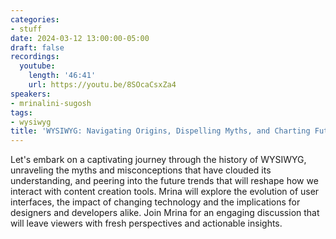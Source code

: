 ```yaml
---
categories:
- stuff
date: 2024-03-12 13:00:00-05:00
draft: false
recordings:
  youtube:
    length: '46:41'
    url: https://youtu.be/8SOcaCsxZa4
speakers:
- mrinalini-sugosh
tags:
- wysiwyg
title: 'WYSIWYG: Navigating Origins, Dispelling Myths, and Charting Future Trends'
---
```



Let's embark on a captivating journey through the history of WYSIWYG, unraveling the myths and misconceptions that have clouded its understanding, and peering into the future trends that will reshape how we interact with content creation tools. Mrina will explore the evolution of user interfaces, the impact of changing technology and the implications for designers and developers alike. Join Mrina for an engaging discussion that will leave viewers with fresh perspectives and actionable insights.
